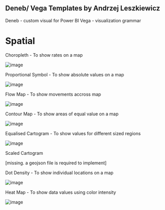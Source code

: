 ## Deneb/ Vega Templates by Andrzej Leszkiewicz

Deneb - custom visual for Power BI
Vega - visualization grammar

# Spatial

Choropleth - To show rates on a map

![image](https://github.com/avatorl/Deneb-Vega-Templates/assets/59934292/7112c994-b128-490c-a5e0-b516ac3ad041)

Proportional Symbol - To show absolute values on a map

![image](https://github.com/avatorl/Deneb-Vega-Templates/assets/59934292/f9c6f597-c0dc-4207-80f6-a7c0ed6ea153)

Flow Map - To show movements accross map

![image](https://github.com/avatorl/Deneb-Vega-Templates/assets/59934292/a6f970d5-33b7-4432-a6d0-002d7c850f1a)

Contour Map - To show areas of equal value on a map

![image](https://github.com/avatorl/Deneb-Vega-Templates/assets/59934292/1d7a6567-10a0-4b41-8dc6-d2e088d4a2d9)

Equalised Cartogram - To show values for different sized regions

![image](https://github.com/avatorl/Deneb-Vega-Templates/assets/59934292/5118fa9f-2ab5-4edc-b101-213a0db48575)

Scaled Cartogram

[missing. a geojson file is required to implement]

Dot Density - To show individual locations on a map

![image](https://github.com/avatorl/Deneb-Vega-Templates/assets/59934292/bf6a7df0-0da7-4dc7-b959-ee4460cc3d96)

Heat Map - To show data values using color intensity

![image](https://github.com/avatorl/Deneb-Vega-Templates/assets/59934292/4d6f8194-3713-413a-9c08-a1d0d75b8996)


